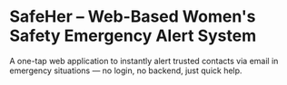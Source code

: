 # SafeHer – Web-Based Women's Safety Emergency Alert System
A one-tap web application to instantly alert trusted contacts via email in emergency situations — no login, no backend, just quick help.
